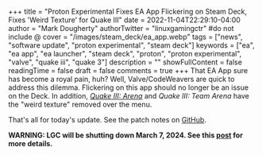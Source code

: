 +++
title = "Proton Experimental Fixes EA App Flickering on Steam Deck, Fixes 'Weird Texture' for Quake III"
date = 2022-11-04T22:29:10-04:00
author = "Mark Dougherty"
authorTwitter = "linuxgamingctr" #do not include @
cover = "/images/steam_deck/ea_app.webp"
tags = ["news", "software update", "proton experimental", "steam deck"]
keywords = ["ea", "ea app", "ea launcher", "steam deck", "proton", "proton experimental", "valve", "quake iii", "quake 3"]
description = ""
showFullContent = false
readingTime = false
draft = false
comments = true
+++
That EA App sure has become a royal pain, huh? Well, Valve/CodeWeavers are quick to address this dilemma. Flickering on this app should no longer be an issue on the Deck. In addition, [*Quake III: Arena*](https://store.steampowered.com/app/2200/Quake_III_Arena/) and *Quake III: Team Arena* have the "weird texture" removed over the menu.

That's all for today's update. See the patch notes on [GitHub](https://github.com/ValveSoftware/Proton/wiki/Changelog).

**WARNING: LGC will be shutting down March 7, 2024. See this [post](https://linuxgamingcentral.com/posts/the-end-of-lgc/) for more details.**
